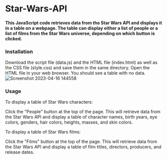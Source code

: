 # Star-Wars-API
#### This JavaScript code retrieves data from the Star Wars API and displays it in a table on a webpage. The table can display either a list of people or a list of films from the Star Wars universe, depending on which button is clicked.

### Installation
Download the script file (data.js) and the HTML file (index.html) as well as the CSS file (style.css) and save them in the same directory.
Open the HTML file in your web browser. You should see a table with no data.
![Screenshot 2023-04-16 144558](https://user-images.githubusercontent.com/63597726/232335049-7ad00f2a-8d12-46e9-baec-7686b075906d.jpg)


### Usage
To display a table of Star Wars characters:

Click the "People" button at the top of the page. This will retrieve data from the Star Wars API and display a table of character names, birth years, eye colors, genders, hair colors, heights, masses, and skin colors.

To display a table of Star Wars films:

Click the "Films" button at the top of the page. This will retrieve data from the Star Wars API and display a table of film titles, directors, producers, and release dates.

